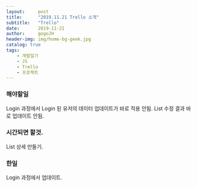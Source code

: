 ```yaml
---
layout:     post
title:      "2019.11.21 Trello 소개"
subtitle:   "Trello"
date:       2019-11-21
author:     gogoJH
header-img: img/home-bg-geek.jpg
catalog: true
tags:
    - 개발일기
    - JS
    - Trello
    - 프로젝트
---
```

### 해야할일 
Login 과정에서 Login 된 유저의 데이터 업데이트가 바로 적용 안됨.
List 수정 결과 바로 업데이트 안됨.

### 시간되면 할것.
List 상세 만들기.

### 한일 
Login 과정에서 업데이트.
<!--stackedit_data:
eyJoaXN0b3J5IjpbNTA0MDkxMDg3XX0=
-->
